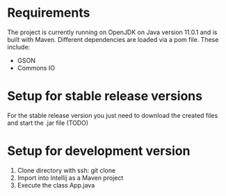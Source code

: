 # Requirements
The project is currently running on OpenJDK on Java version 11.0.1 and is built with Maven. Different dependencies are loaded via a pom file. These include:
- GSON
- Commons IO

# Setup for stable release versions
For the stable release version you just need to download the created files and start the .jar file (TODO)

# Setup for development version
1. Clone directory with ssh: git clone
2. Import into Intellij as a Maven project
3. Execute the class App.java
